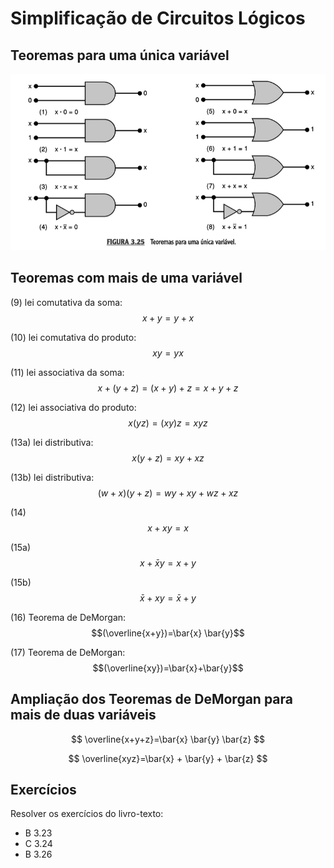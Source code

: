# Simplificação de Circuitos Lógicos

## Teoremas para uma única variável

![](/assets/teoremas-variavel-unica.png)

## Teoremas com mais de uma variável

\(9\) lei comutativa da soma: $$x+y=y+x$$

\(10\) lei comutativa do produto: $$xy=yx$$

\(11\) lei associativa da soma: $$x+(y+z)=(x+y)+z=x+y+z$$

\(12\) lei associativa do produto: $$x(yz)=(xy)z=xyz$$

\(13a\) lei distributiva: $$x(y+z)=xy+xz$$

\(13b\) lei distributiva: $$(w+x)(y+z)=wy+xy+wz+xz$$

\(14\) $$x+xy=x$$

\(15a\) $$x+\bar{x}y=x+y$$

\(15b\) $$\bar{x}+xy=\bar{x}+y$$

\(16\) Teorema de DeMorgan: $$(\overline{x+y})=\bar{x} \bar{y}$$

\(17\) Teorema de DeMorgan: $$(\overline{xy})=\bar{x}+\bar{y}$$

## Ampliação dos Teoremas de DeMorgan para mais de duas variáveis


$$
\overline{x+y+z}=\bar{x} \bar{y} \bar{z}
$$



$$
\overline{xyz}=\bar{x} + \bar{y} + \bar{z}
$$


## Exercícios

Resolver os exercícios do livro-texto:

* B 3.23
* C 3.24 
* B 3.26




